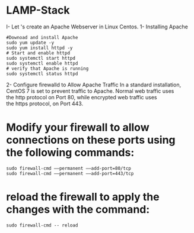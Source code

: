 # LAMP-Stack
I- Let 's create an Apache Webserver in Linux Centos.
1- Installing Apache
```
#Downoad and install Apache
sudo yum update -y
sudo yum install httpd -y 
# Start and enable httpd
sudo systemctl start httpd 
sudo systemctl enable httpd
# verify that Apache is running
sudo systemctl status httpd
```
2- Configure firewalld to Allow Apache Traffic
In a standard installation, CentOS 7 is set to prevent traffic to Apache.
Normal web traffic uses the http protocol on Port 80, while encrypted web traffic uses the https protocol, on Port 443.
# Modify your firewall to allow connections on these ports using the following commands:
```
sudo firewall-cmd ––permanent ––add-port=80/tcp
sudo firewall-cmd ––permanent ––add-port=443/tcp

```
# reload the firewall to apply the changes with the command:
```
sudo firewall-cmd -- reload
```

